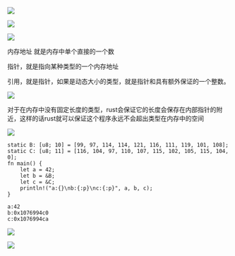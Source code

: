 ![](https://gitee.com/hxc8/images3/raw/master/img/202407172249150.jpg)

![](https://gitee.com/hxc8/images3/raw/master/img/202407172249735.jpg)

![](https://gitee.com/hxc8/images3/raw/master/img/202407172249976.jpg)

内存地址 就是内存中单个直接的一个数

指针，就是指向某种类型的一个内存地址

引用，就是指针，如果是动态大小的类型，就是指针和具有额外保证的一个整数。

![](https://gitee.com/hxc8/images3/raw/master/img/202407172249542.jpg)

对于在内存中没有固定长度的类型，rust会保证它的长度会保存在内部指针的附近，这样的话rust就可以保证这个程序永远不会超出类型在内存中的空间

![](https://gitee.com/hxc8/images3/raw/master/img/202407172249344.jpg)

```
static B: [u8; 10] = [99, 97, 114, 114, 121, 116, 111, 119, 101, 108];
static C: [u8; 11] = [116, 104, 97, 110, 107, 115, 102, 105, 115, 104, 0];
fn main() {
    let a = 42;
    let b = &B;
    let c = &C;
    println!("a:{}\nb:{:p}\nc:{:p}", a, b, c);
}

a:42
b:0x1076994c0
c:0x1076994ca
```

![](https://gitee.com/hxc8/images3/raw/master/img/202407172249502.jpg)

![](https://gitee.com/hxc8/images3/raw/master/img/202407172249989.jpg)